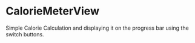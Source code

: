 # CalorieMeterView
Simple Calorie Calculation and displaying it on the progress bar using the switch buttons.
